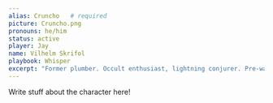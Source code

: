 ```yaml
---
alias: Cruncho   # required
picture: Cruncho.png
pronouns: he/him
status: active
player: Jay
name: Vilhelm Skrifol
playbook: Whisper
excerpt: "Former plumber. Occult enthusiast, lightning conjurer. Pre-war Skovlan immigrant. "
---
```


Write stuff about the character here!